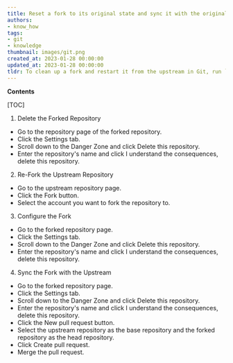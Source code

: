 ```yaml
---
title: Reset a fork to its original state and sync it with the original source
authors:
- know_how
tags:
- git
- knowledge
thumbnail: images/git.png
created_at: 2023-01-28 00:00:00
updated_at: 2023-01-28 00:00:00
tldr: To clean up a fork and restart it from the upstream in Git, run `git fetch upstream` followed by `git reset --hard upstream/master`.
---
```


**Contents**

[TOC]

1. Delete the Forked Repository
  - Go to the repository page of the forked repository.
  - Click the Settings tab.
  - Scroll down to the Danger Zone and click Delete this repository.
  - Enter the repository's name and click I understand the consequences, delete this repository.

2. Re-Fork the Upstream Repository
  - Go to the upstream repository page.
  - Click the Fork button.
  - Select the account you want to fork the repository to.

3. Configure the Fork
  - Go to the forked repository page.
  - Click the Settings tab.
  - Scroll down to the Danger Zone and click Delete this repository.
  - Enter the repository's name and click I understand the consequences, delete this repository.

4. Sync the Fork with the Upstream
  - Go to the forked repository page.
  - Click the Settings tab.
  - Scroll down to the Danger Zone and click Delete this repository.
  - Enter the repository's name and click I understand the consequences, delete this repository.
  - Click the New pull request button.
  - Select the upstream repository as the base repository and the forked repository as the head repository.
  - Click Create pull request.
  - Merge the pull request.
